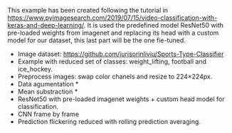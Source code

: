 This example has been created following the tutorial in https://www.pyimagesearch.com/2019/07/15/video-classification-with-keras-and-deep-learning/.
It is used the predefined model ResNet50 with pre-loaded weights from imagenet and replacing its head with a custom model for our dataset, this last part will be the one fie-tuned.

- Image dataset: https://github.com/jurjsorinliviu/Sports-Type-Classifier
- Example with reduced set of classes: weight_lifting, football and ice_hockey.
- Preprocess images: swap color chanels and resize to 224×224px.
- Data agumentation *
- Mean substraction *
- ResNet50 with pre-loaded imagenet weights + custom head model for classification.
- CNN frame by frame
- Prediction flickering reduced with rolling prediction averaging.

